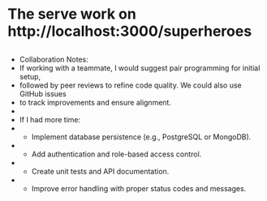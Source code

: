 # The serve work on http://localhost:3000/superheroes
##
 * Collaboration Notes:
 * If working with a teammate, I would suggest pair programming for initial setup,
 * followed by peer reviews to refine code quality. We could also use GitHub issues
 * to track improvements and ensure alignment.
 *
 * If I had more time:
 * - Implement database persistence (e.g., PostgreSQL or MongoDB).
 * - Add authentication and role-based access control.
 * - Create unit tests and API documentation.
 * - Improve error handling with proper status codes and messages.
##
